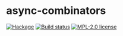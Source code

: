 # async-combinators

[![Hackage](https://img.shields.io/hackage/v/async-combinators.svg)](https://hackage.haskell.org/package/async-combinators)
[![Build status](https://secure.travis-ci.org/serokell/async-combinators.svg)](https://travis-ci.org/serokell/async-combinators)
[![MPL-2.0 license](https://img.shields.io/badge/license-MPL--2.0-blue.svg)](https://github.com/serokell/async-combinators/blob/master/LICENSE)
